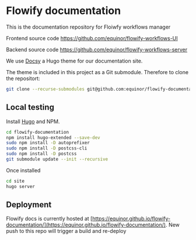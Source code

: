 # Flowify documentation

This is the documentation repository for Floiwfy workflows manager

Frontend source code https://github.com/equinor/flowify-workflows-UI

Backend source code https://github.com/equinor/flowify-workflows-server

We use [Docsy](https://github.com/google/docsy) a Hugo theme for our documentation site.

The theme is included in this project as a Git submodule. Therefore to clone the repositort:

```bash
git clone --recurse-submodules git@github.com:equinor/flowify-documentation.git
```

## Local testing

Install [Hugo](https://gohugo.io/) and NPM.
```bash
cd flowify-documentation
npm install hugo-extended --save-dev
sudo npm install -D autoprefixer
sudo npm install -D postcss-cli
sudo npm install -D postcss
git submodule update --init --recursive
```

Once installed

```bash
cd site
hugo server
```
  
  
## Deployment

Flowify docs is currently hosted at [https://equinor.github.io/flowify-documentation/](https://equinor.github.io/flowify-documentation/). New push to this repo will trigger a build and re-deploy

